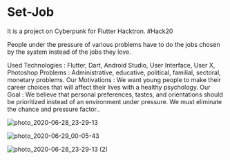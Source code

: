 # Set-Job
 It is a project on Cyberpunk for Flutter Hacktron. #Hack20
 
People under the pressure of various problems have to do the jobs chosen by the system instead of the jobs they love.

Used Technologies :  Flutter, Dart, Android Studio, User Interface, User X, Photoshop   Problems : Administrative, educative, political, familial, sectoral, monetary problems.   Our Motivations : We want young people to make their career choices that will affect their lives with a healthy psychology.   Our Goal : We believe that personal preferences, tastes, and orientations should be prioritized instead of an environment under pressure. We must eliminate the chance and pressure factor..


![photo_2020-06-28_23-29-13](https://user-images.githubusercontent.com/13748518/85958171-17968a80-b99c-11ea-9aa5-0697bb9c8cf2.jpg)


![photo_2020-06-29_00-05-43](https://user-images.githubusercontent.com/13748518/85958195-52002780-b99c-11ea-84ed-82b832a70ac0.jpg)


![photo_2020-06-28_23-29-13 (2)](https://user-images.githubusercontent.com/13748518/85958199-5cbabc80-b99c-11ea-9347-0fd3124ab442.jpg)

